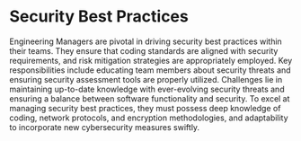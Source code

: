 # Security  Best Practices

Engineering Managers are pivotal in driving security best practices within their teams. They ensure that coding standards are aligned with security requirements, and risk mitigation strategies are appropriately employed. Key responsibilities include educating team members about security threats and ensuring security assessment tools are properly utilized. Challenges lie in maintaining up-to-date knowledge with ever-evolving security threats and ensuring a balance between software functionality and security. To excel at managing security best practices, they must possess deep knowledge of coding, network protocols, and encryption methodologies, and adaptability to incorporate new cybersecurity measures swiftly.